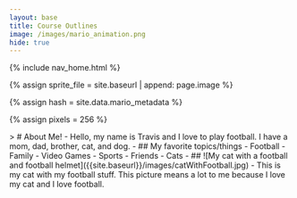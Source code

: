 ```yaml
---
layout: base
title: Course Outlines
image: /images/mario_animation.png
hide: true
---
```


<!-- Liquid:  statements -->

<!-- Include submenu from _includes to top of pages -->
{% include nav_home.html %}
<!--- Concatenation of site URL to frontmatter image  --->
{% assign sprite_file = site.baseurl | append: page.image %}
<!--- Has is a list variable containing mario metadata for sprite --->
{% assign hash = site.data.mario_metadata %}  
<!--- Size width/height of Sprit images --->
{% assign pixels = 256 %} 

<!--- HTML for page contains <p> tag named "Mario" and class properties for a "sprite"  -->

<p id="mario" class="sprite"></p>
  
<!--- Embedded Cascading Style Sheet (CSS) rules, 
        define how HTML elements look 
--->
<style>

  /*CSS style rules for the id and class of the sprite...
  */
  .sprite {
    height: {{pixels}}px;
    width: {{pixels}}px;
    background-image: url('{{sprite_file}}');
    background-repeat: no-repeat;
  }

  /*background position of sprite element
  */
  #mario {
    background-position: calc({{animations[0].col}} * {{pixels}} * -1px) calc({{animations[0].row}} * {{pixels}}* -1px);
  }
</style>
<body>
  <p id='speech' style='display: none; background-position: -2816px -3072px; padding: 5px; position: absolute; background-color: #00000088; border-radius: 10px 10px 10px 10px'>HELLO!</p>     
</body>
<!--- Embedded executable code--->
<script>
  ////////// convert YML hash to javascript key:value objects /////////
  var wordList = ["Hello Im Mario!", "Travis is the best coder", "You should give Travis an A+ for his hard work!", "Did you know racecar spelled backwards is racecar?", "Canvas is annoying to code in.", "Guess what...     CHICKEN BUTT!", "This is fun.", 'Hola, hi, hallo, Privet, Nǐ hǎo, Ciao, Anyoung'];
  function getCSS(element) {
    var text = document.getElementById("speech");
    let css_data = '';
    let css_obj = getComputedStyle(element);
    for (let i = 0; i < css_obj.length; i++) {
        css_data +=
            css_obj[i] + ':' +
            css_obj.getPropertyValue(css_obj[i])
            + ';<br>';
        if(css_obj[i] == "top"){
          console.log("RAN CODE");
          var currentValue = css_obj.getPropertyValue(css_obj[i]);
          var currentValueAsNumber = parseInt(currentValue);
          var newValue = currentValueAsNumber + 70;
          console.log(currentValue);
          console.log(newValue);
          text.style.top = newValue + 'px';
        }
        if(css_obj[i] == "left"){
          var currentValue = css_obj.getPropertyValue(css_obj[i]);
          var currentValueAsNumber = parseInt(currentValue);
          var newValue = currentValueAsNumber + 100;
          console.log(newValue + 'px');
          text.style.left = newValue + 'px';
        }
    }
  }
  function toggleText() {
    var text = document.getElementById("speech");
    if (text.style.display === "none") {
      text.style.display = "block";
      var speech = wordList[Math.floor(Math.random()*wordList.length)];
      console.log(speech);
      text.innerHTML = speech;
      getCSS(document.getElementById('mario'));
    } else {
      text.style.display = "none";
    }
  }

  var mario_metadata = {}; //key, value object
  {% for key in hash %}  
  
  var key = "{{key | first}}"  //key
  var values = {} //values object
  values["row"] = {{key.row}}
  values["col"] = {{key.col}}
  values["frames"] = {{key.frames}}
  mario_metadata[key] = values; //key with values added

  {% endfor %}

  ////////// game object for player /////////

  class Mario {
    constructor(meta_data) {
      this.tID = null;  //capture setInterval() task ID
      this.positionX = 0;  // current position of sprite in X direction
      this.currentSpeed = 0;
      this.marioElement = document.getElementById("mario"); //HTML element of sprite
      this.pixels = {{pixels}}; //pixel offset of images in the sprite, set by liquid constant
      this.interval = 100; //animation time interval
      this.obj = meta_data;
      this.marioElement.style.position = "absolute";
    }

    animate(obj, speed) {
      let frame = 0;
      const row = obj.row * this.pixels;
      this.currentSpeed = speed;

      this.tID = setInterval(() => {
        const col = (frame + obj.col) * this.pixels;
        this.marioElement.style.backgroundPosition = `-${col}px -${row}px`;
        this.marioElement.style.left = `${this.positionX}px`;

        this.positionX += speed;
        frame = (frame + 1) % obj.frames;

        const viewportWidth = window.innerWidth;
        if (this.positionX > viewportWidth - this.pixels) {
          document.documentElement.scrollLeft = this.positionX - viewportWidth + this.pixels;
        }
      }, this.interval);
    }

    startWalking(speed) {
      this.stopAnimate();
      this.animate(this.obj["Walk"], speed);
    }

    startRunning() {
      this.stopAnimate();
      this.animate(this.obj["Run1"], 6);
    }

    startPuffing() {
      this.stopAnimate();
      this.animate(this.obj["Puff"], 0);
    }

    startCheering() {
      this.stopAnimate();
      this.animate(this.obj["Cheer"], 0);
    }

    startFlipping() {
      this.stopAnimate();
      this.animate(this.obj["Flip"], 0);
    }

    startResting() {
      this.stopAnimate();
      this.animate(this.obj["Rest"], 0);
    }

    stopAnimate() {
      clearInterval(this.tID);
    }
  }

  const mario = new Mario(mario_metadata);

  ////////// event control /////////

  window.addEventListener("keydown", (event) => {
    if (event.key === "ArrowRight") {
      event.preventDefault();
      if (event.repeat) {
        mario.startCheering();
      } else {
        if (mario.currentSpeed <= 0) {
          mario.startWalking(3);
        } else if (mario.currentSpeed === 3) {
          mario.startRunning();
        }
      }
    } else if (event.key === "ArrowLeft") {
      event.preventDefault();
      if (event.repeat) {
        mario.stopAnimate();
      } else {
        if(mario.currentSpeed >= 0){
          mario.startWalking(-3);
        }else if(mario.currentSpeed === -3){
          mario.startPuffing();
        }
      }
    } else if (event.key === "ArrowUp") {
      event.preventDefault();
      if (event.repeat) {
        mario.stopAnimate();
      } else {
        mario.startFlipping();
      }
    } else if (event.key === "ArrowDown") {
      event.preventDefault();
      if (event.repeat) {
        mario.stopAnimate();
      } else {
        mario.startCheering();
        toggleText();
      }
    }
  });

  //touch events that enable animations
  window.addEventListener("touchstart", (event) => {
    event.preventDefault(); // prevent default browser action
    if (event.touches[0].clientX > window.innerWidth / 2) {
      // move right
      if (currentSpeed <= 0) { // if at rest, go to walking
        mario.startWalking(3);
      } else if (currentSpeed === 3) { // if walking, go to running
        mario.startRunning();
      }
    } else {
      // move left
      if(mario.currentSpeed >= 0){
        mario.startWalking(-3);
      }else if(mario.currentSpeed === -3){
        mario.startPuffing();
      }
    }
  });

  //stop animation on window blur
  window.addEventListener("blur", () => {
    mario.stopAnimate();
  });

  //start animation on window focus
  window.addEventListener("focus", () => {
     mario.startFlipping();
  });

  //start animation on page load or page refresh
  document.addEventListener("DOMContentLoaded", () => {
    // adjust sprite size for high pixel density devices
    const scale = window.devicePixelRatio;
    const sprite = document.querySelector(".sprite");
    sprite.style.transform = `scale(${0.2 * scale})`;
    mario.startResting();
  });

</script>
> # About Me!
- Hello, my name is Travis and I love to play football. I have a mom, dad, brother, cat, and dog.
- ## My favorite topics/things
- Football
- Family
- Video Games
- Sports
- Friends
- Cats
- ## ![My cat with a football and football helmet]({{site.baseurl}}/images/catWithFootball.jpg)
- This is my cat with my football stuff. This picture means a lot to me because I love my cat and I love football.